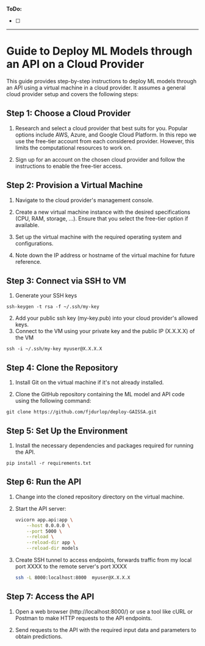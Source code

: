 **ToDo:**

- [ ] 

-------------------
# Guide to Deploy ML Models through an API on a Cloud Provider

This guide provides step-by-step instructions to deploy ML models through an API using a virtual machine in a cloud provider. It assumes a general cloud provider setup and covers the following steps:

## Step 1: Choose a Cloud Provider

1. Research and select a cloud provider that best suits for you. Popular options include AWS, Azure, and Google Cloud Platform. In this repo we use the free-tier account from each considered provider. However, this limits the computational resources to work on.

2. Sign up for an account on the chosen cloud provider and follow the instructions to enable the free-tier access.

## Step 2: Provision a Virtual Machine

1. Navigate to the cloud provider's management console.

2. Create a new virtual machine instance with the desired specifications (CPU, RAM, storage, ...). Ensure that you select the free-tier option if available.

3. Set up the virtual machine with the required operating system and configurations.

4. Note down the IP address or hostname of the virtual machine for future reference.

## Step 3: Connect via SSH to VM

1.  Generate your SSH keys 
```shell
ssh-keygen -t rsa -f ~/.ssh/my-key
```
2. Add your public ssh key (my-key.pub) into your cloud provider's allowed keys.
3. Connect to the VM using your private key and the public IP (X.X.X.X) of the VM
```shell
ssh -i ~/.ssh/my-key myuser@X.X.X.X
```
## Step 4: Clone the Repository

1. Install Git on the virtual machine if it's not already installed.

2. Clone the GitHub repository containing the ML model and API code using the following command:

```shell
git clone https://github.com/fjdurlop/deploy-GAISSA.git
```
## Step 5: Set Up the Environment

1. Install the necessary dependencies and packages required for running the API. 
    
```shell
pip install -r requirements.txt
```

## Step 6: Run the API

1. Change into the cloned repository directory on the virtual machine.

2. Start the API server:

    ```bash
    uvicorn app.api:app \
        --host 0.0.0.0 \
        --port 5000 \
        --reload \
        --reload-dir app \
        --reload-dir models
    ```
3. Create SSH tunnel to access endpoints, forwards traffic from my local port XXXX to the remote server's port XXXX
    ```bash
    ssh -L 8000:localhost:8000  myuser@X.X.X.X
    ```
## Step 7: Access the API
1. Open a web browser (http://localhost:8000/) or use a tool like cURL or Postman to make HTTP requests to the API endpoints.

2. Send requests to the API with the required input data and parameters to obtain predictions.

